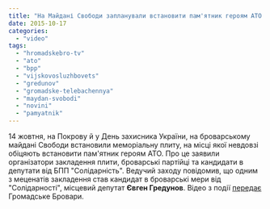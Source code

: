 ```yaml
---
title: "На Майдані Свободи запланували встановити пам'ятник героям АТО – HromadskeBro.tv"
date: 2015-10-17
categories: 
  - "video"
tags: 
  - "hromadskebro-tv"
  - "ato"
  - "bpp"
  - "vijskovosluzhbovets"
  - "gredunov"
  - "gromadske-telebachennya"
  - "maydan-svobodi"
  - "novini"
  - "pamyatnik"
---
```


14 жовтня, на Покрову й у День захисника України, на броварському майдані Свободи встановили меморіальну плиту, на місці якої невдовзі обіцяють встановити пам'ятник героям АТО. Про це заявили організатори закладення плити, броварські партійці та кандидати в депутати від БПП "Солідарність". Ведучий заходу повідомив, що одним з меценатів закладення став кандидат в броварські мери від "Солідарності", місцевий депутат **Євген Гредунов**. Відео з події [передає](https://www.youtube.com/watch?v=SQuHBz0fBVU) Громадське Бровари.
